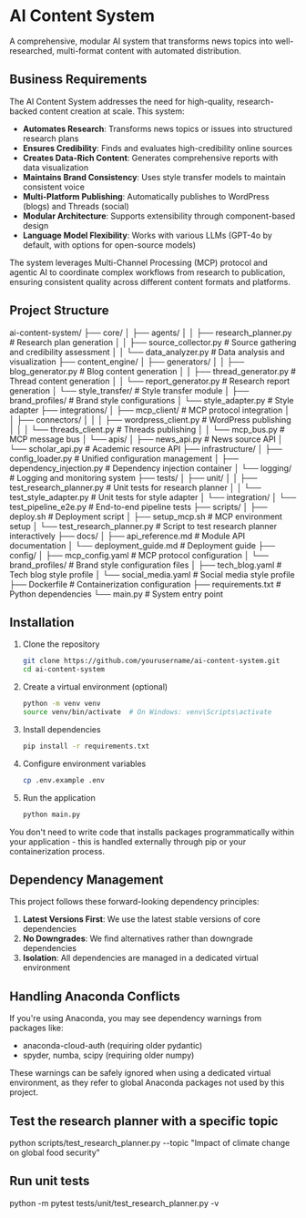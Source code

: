# AI Content System

A comprehensive, modular AI system that transforms news topics into well-researched, multi-format content with automated distribution.

## Business Requirements

The AI Content System addresses the need for high-quality, research-backed content creation at scale. This system:

- **Automates Research**: Transforms news topics or issues into structured research plans
- **Ensures Credibility**: Finds and evaluates high-credibility online sources
- **Creates Data-Rich Content**: Generates comprehensive reports with data visualization
- **Maintains Brand Consistency**: Uses style transfer models to maintain consistent voice
- **Multi-Platform Publishing**: Automatically publishes to WordPress (blogs) and Threads (social)
- **Modular Architecture**: Supports extensibility through component-based design
- **Language Model Flexibility**: Works with various LLMs (GPT-4o by default, with options for open-source models)

The system leverages Multi-Channel Processing (MCP) protocol and agentic AI to coordinate complex workflows from research to publication, ensuring consistent quality across different content formats and platforms.

## Project Structure

ai-content-system/
├── core/
│   ├── agents/
│   │   ├── research_planner.py       # Research plan generation
│   │   ├── source_collector.py       # Source gathering and credibility assessment
│   │   └── data_analyzer.py          # Data analysis and visualization
├── content_engine/
│   ├── generators/
│   │   ├── blog_generator.py         # Blog content generation
│   │   ├── thread_generator.py       # Thread content generation
│   │   └── report_generator.py       # Research report generation
│   └── style_transfer/               # Style transfer module
│       ├── brand_profiles/           # Brand style configurations
│       └── style_adapter.py          # Style adapter
├── integrations/
│   ├── mcp_client/                   # MCP protocol integration
│   │   ├── connectors/
│   │   │   ├── wordpress_client.py   # WordPress publishing
│   │   │   └── threads_client.py     # Threads publishing
│   │   └── mcp_bus.py                # MCP message bus
│   └── apis/
│       ├── news_api.py               # News source API
│       └── scholar_api.py            # Academic resource API
├── infrastructure/
│   ├── config_loader.py              # Unified configuration management
│   ├── dependency_injection.py       # Dependency injection container
│   └── logging/                      # Logging and monitoring system
├── tests/
│   ├── unit/
│   │   ├── test_research_planner.py  # Unit tests for research planner
│   │   └── test_style_adapter.py     # Unit tests for style adapter
│   └── integration/
│       └── test_pipeline_e2e.py      # End-to-end pipeline tests
├── scripts/
│   ├── deploy.sh                     # Deployment script
│   ├── setup_mcp.sh                  # MCP environment setup
│   └── test_research_planner.py      # Script to test research planner interactively
├── docs/
│   ├── api_reference.md              # Module API documentation
│   └── deployment_guide.md           # Deployment guide
├── config/
│   ├── mcp_config.yaml               # MCP protocol configuration
│   └── brand_profiles/               # Brand style configuration files
│       ├── tech_blog.yaml            # Tech blog style profile
│       └── social_media.yaml         # Social media style profile
├── Dockerfile                        # Containerization configuration
├── requirements.txt                  # Python dependencies
└── main.py                           # System entry point

## Installation

1. Clone the repository
   ```bash
   git clone https://github.com/yourusername/ai-content-system.git
   cd ai-content-system
   ```
2. Create a virtual environment (optional)
   ```bash
   python -m venv venv
   source venv/bin/activate  # On Windows: venv\Scripts\activate
   ```
3. Install dependencies
   ```bash
   pip install -r requirements.txt
   ```
4. Configure environment variables
   ```bash
   cp .env.example .env
   ```
5. Run the application
   ```bash
   python main.py
   ```

You don't need to write code that installs packages programmatically within your application - this is handled externally through pip or your containerization process.

## Dependency Management

This project follows these forward-looking dependency principles:

1. **Latest Versions First**: We use the latest stable versions of core dependencies
2. **No Downgrades**: We find alternatives rather than downgrade dependencies
3. **Isolation**: All dependencies are managed in a dedicated virtual environment

## Handling Anaconda Conflicts

If you're using Anaconda, you may see dependency warnings from packages like:
- anaconda-cloud-auth (requiring older pydantic)
- spyder, numba, scipy (requiring older numpy)

These warnings can be safely ignored when using a dedicated virtual environment, as they refer to global Anaconda packages not used by this project.

## Test the research planner with a specific topic
python scripts/test_research_planner.py --topic "Impact of climate change on global food security"

## Run unit tests
python -m pytest tests/unit/test_research_planner.py -v